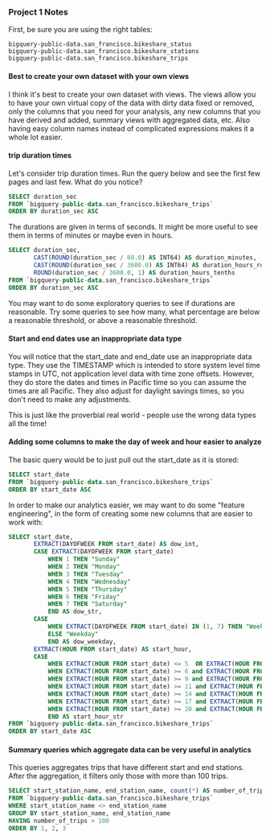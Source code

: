 ### Project 1 Notes

First, be sure you are using the right tables:
```
bigquery-public-data.san_francisco.bikeshare_status
bigquery-public-data.san_francisco.bikeshare_stations
bigquery-public-data.san_francisco.bikeshare_trips
```

#### Best to create your own dataset with your own views

I think it's best to create your own dataset with views.  The views allow you to have your own virtual copy of the data with dirty data fixed or removed, only the columns that you need for your analysis, any new columns that you have derived and added, summary views with aggregated data, etc.  Also having easy column names instead of complicated expressions makes it a whole lot easier.

#### trip duration times

Let's consider trip duration times. Run the query below and see the first few pages and last few.  What do you notice?

```sql
SELECT duration_sec
FROM `bigquery-public-data.san_francisco.bikeshare_trips`
ORDER BY duration_sec ASC
```

The durations are given in terms of seconds.  It might be more useful to see them in terms of minutes or maybe even in hours.

```sql
SELECT duration_sec, 
       CAST(ROUND(duration_sec / 60.0) AS INT64) AS duration_minutes,
       CAST(ROUND(duration_sec / 3600.0) AS INT64) AS duration_hours_rounded,
       ROUND(duration_sec / 3600.0, 1) AS duration_hours_tenths
FROM `bigquery-public-data.san_francisco.bikeshare_trips`
ORDER BY duration_sec ASC
```

You may want to do some exploratory queries to see if durations are reasonable.  Try some queries to see how many, what percentage are below a reasonable threshold, or above a reasonable threshold.

#### Start and end dates use an inappropriate data type

You will notice that the start_date and end_date use an inappropriate data type.  They use the TIMESTAMP which is intended to store system level time stamps in UTC, not application level data with time zone offsets.  However, they do store the dates and times in Pacific time so you can assume the times are all Pacific. They also adjust for daylight savings times, so you don't need to make any adjustments.  

This is just like the proverbial real world - people use the wrong data types all the time!

#### Adding some columns to make the day of week and hour easier to analyze

The basic query would be to just pull out the start_date as it is stored:

```sql
SELECT start_date 
FROM `bigquery-public-data.san_francisco.bikeshare_trips`
ORDER BY start_date ASC
```

In order to make our analytics easier, we may want to do some "feature engineering", in the form of creating some new columns that are easier to work with:

```sql
SELECT start_date,
       EXTRACT(DAYOFWEEK FROM start_date) AS dow_int,
       CASE EXTRACT(DAYOFWEEK FROM start_date)
           WHEN 1 THEN "Sunday"
           WHEN 2 THEN "Monday"
           WHEN 3 THEN "Tuesday"
           WHEN 4 THEN "Wednesday"
           WHEN 5 THEN "Thursday"
           WHEN 6 THEN "Friday"
           WHEN 7 THEN "Saturday"
           END AS dow_str,
       CASE 
           WHEN EXTRACT(DAYOFWEEK FROM start_date) IN (1, 7) THEN "Weekend"
           ELSE "Weekday"
           END AS dow_weekday,
       EXTRACT(HOUR FROM start_date) AS start_hour,
       CASE 
           WHEN EXTRACT(HOUR FROM start_date) <= 5  OR EXTRACT(HOUR FROM start_date) >= 23 THEN "Nightime"
           WHEN EXTRACT(HOUR FROM start_date) >= 6 and EXTRACT(HOUR FROM start_date) <= 8 THEN "Morning"
           WHEN EXTRACT(HOUR FROM start_date) >= 9 and EXTRACT(HOUR FROM start_date) <= 10 THEN "Mid Morning"
           WHEN EXTRACT(HOUR FROM start_date) >= 11 and EXTRACT(HOUR FROM start_date) <= 13 THEN "Mid Day"
           WHEN EXTRACT(HOUR FROM start_date) >= 14 and EXTRACT(HOUR FROM start_date) <= 16 THEN "Early Afternoon"
           WHEN EXTRACT(HOUR FROM start_date) >= 17 and EXTRACT(HOUR FROM start_date) <= 19 THEN "Afternoon"
           WHEN EXTRACT(HOUR FROM start_date) >= 20 and EXTRACT(HOUR FROM start_date) <= 22 THEN "Evening"
           END AS start_hour_str
FROM `bigquery-public-data.san_francisco.bikeshare_trips`
ORDER BY start_date ASC
```

#### Summary queries which aggregate data can be very useful in analytics

This queries aggregates trips that have different start and end stations.  After the aggregation, it filters only those with more than 100 trips.

```sql
SELECT start_station_name, end_station_name, count(*) AS number_of_trips
FROM `bigquery-public-data.san_francisco.bikeshare_trips`
WHERE start_station_name <> end_station_name
GROUP BY start_station_name, end_station_name
HAVING number_of_trips > 100
ORDER BY 1, 2, 3
```
